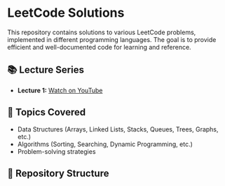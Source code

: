 # LeetCode Solutions

This repository contains solutions to various LeetCode problems, implemented in different programming languages. The goal is to provide efficient and well-documented code for learning and reference.

## 📚 Lecture Series
- **Lecture 1:** [Watch on YouTube](https://www.youtube.com/watch?v=gioA-rLiY3A&list=PLWOYfELdRyrBqrlohEwsBOgDfy0FTHlGz&index=14)

## 🚀 Topics Covered
- Data Structures (Arrays, Linked Lists, Stacks, Queues, Trees, Graphs, etc.)
- Algorithms (Sorting, Searching, Dynamic Programming, etc.)
- Problem-solving strategies

## 📂 Repository Structure
